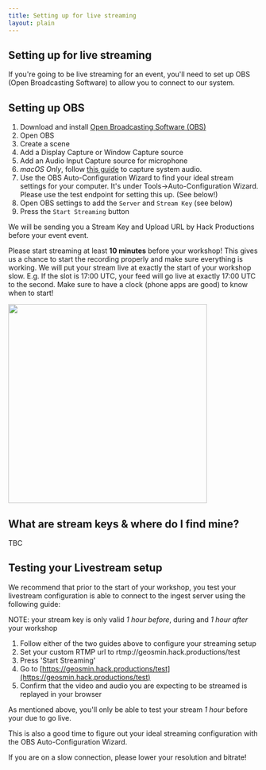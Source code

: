 ```yaml
---
title: Setting up for live streaming
layout: plain
---
```


## Setting up for live streaming

If you're going to be live streaming for an event, you'll need to set up OBS (Open Broadcasting Software) to allow you to connect to our system.

## Setting up OBS

1. Download and install [Open Broadcasting Software (OBS)](https://obsproject.com/)
2. Open OBS
3. Create a scene
4. Add a Display Capture or Window Capture source
5. Add an Audio Input Capture source for microphone
6. _macOS Only_, follow [this guide](https://obsproject.com/forum/resources/os-x-capture-audio-with-ishowu-audio-capture.505/) to capture system audio.
7. Use the OBS Auto-Configuration Wizard to find your ideal stream settings for your computer. It's under Tools->Auto-Configuration Wizard. Please use the test endpoint for setting this up. (See below!)
8. Open OBS settings to add the `Server` and `Stream Key` (see below)
9. Press the `Start Streaming` button


We will be sending you a Stream Key and Upload URL by Hack Productions before your event event.

Please start streaming at least **10 minutes** before your workshop! This gives us a chance to start the recording properly and make sure everything is working. We will put your stream live at exactly the start of your workshop slow. E.g. If the slot is 17:00 UTC, your feed will go live at exactly 17:00 UTC to the second. Make sure to have a clock (phone apps are good) to know when to start!

<img src="https://hackquarantine.com/assets/img/workshops/obs_settings.png" height="400">

## What are stream keys & where do I find mine?

TBC

## Testing your Livestream setup

We recommend that prior to the start of your workshop, you test your livestream configuration is able to connect to the ingest server using the following guide:

NOTE: your stream key is only valid *1 hour before*, during and *1 hour after* your workshop

  1. Follow either of the two guides above to configure your streaming setup
  2. Set your custom RTMP url to rtmp://geosmin.hack.productions/test
  3. Press 'Start Streaming'
  3. Go to [https://geosmin.hack.productions/test](https://geosmin.hack.productions/test)
  4. Confirm that the video and audio you are expecting to be streamed is replayed in your browser

As mentioned above, you'll only be able to test your stream *1 hour* before your due to go live.

This is also a good time to figure out your ideal streaming configuration with the OBS Auto-Configuration Wizard.

If you are on a slow connection, please lower your resolution and bitrate!
